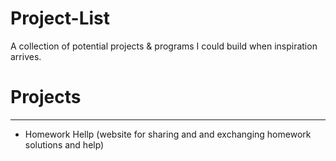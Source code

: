 # Project-List
A collection of potential projects &amp; programs I could build when inspiration arrives.


# Projects
-------------------------------------
- Homework Hellp (website for sharing and and exchanging homework solutions and help)

